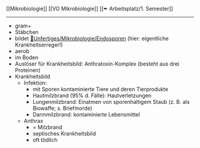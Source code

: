 [[Mikrobiologie]] [[VO Mikrobiologie]] [[✒ Arbeitsplatz/1. Semester]]

---

- gram+
- Stäbchen
- bildet [📂Unfertiges/Mikrobiologie/Endosporen](%F0%9F%93%82Unfertiges/Mikrobiologie/Endosporen.md) (hier: eigentliche Krankheitserreger!)
- aerob
- im Boden
- Auslöser für Krankheitsbild: Anthratoxin-Komplex (besteht aus drei Proteinen)
- Krankheitsbild
	- Infektion:
		- mit Sporen kontaminierte Tiere und deren Tierprodukte
		- Hautmilzbrand (95% d. Fälle): Hautverletzungen
		- Lungenmilzbrand: Einatmen von sporenhaltigem Staub (z. B. als Biowaffe; s. Briefmorde)
		- Darmmilzbrand: kontaminierte Lebensmittel
	- Anthrax
		- = Milzbrand
		- septisches Krankheitsbild
		- oft tödlich
